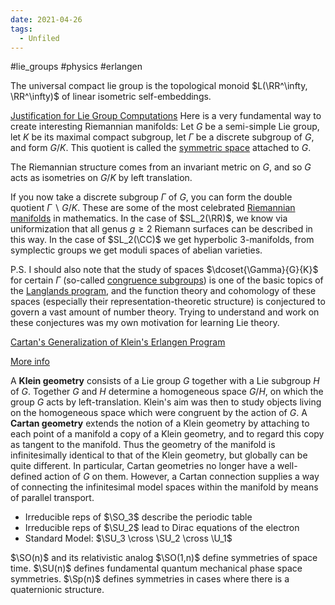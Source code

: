 ```yaml
---
date: 2021-04-26
tags: 
  - Unfiled
---
```


#lie_groups #physics #erlangen

The universal compact lie group is the topological monoid $L(\RR^\infty, \RR^\infty)$ of linear isometric self-embeddings.

[Justification for Lie Group Computations](https://en.wikipedia.org/wiki/Fundamental_group#Lie_groups)
Here is a very fundamental way to create interesting Riemannian manifolds: Let $G$ be a semi-simple Lie group, let $K$ be its maximal compact subgroup, let $\Gamma$ be a discrete subgroup of $G$, and form $G/K$. This quotient is called the [symmetric space](../Unsorted/symmetric%20space.md) attached to $G$.

The Riemannian structure comes from an invariant metric on $G$, and so $G$ acts as isometries on $G/K$ by left translation.

If you now take a discrete subgroup $\Gamma$ of $G$, you can form the double quotient $\Gamma∖G/K$. These are some of the most celebrated [Riemannian manifolds](Riemannian%20manifolds) in mathematics. In the case of $SL_2(\RR)$, we know via uniformization that all genus $g\geq2$ Riemann surfaces can be described in this way. In the case of $SL_2(\CC)$ we get hyperbolic 3-manifolds, from symplectic groups we get moduli spaces of abelian varieties.

P.S. I should also note that the study of spaces $\dcoset{\Gamma}{G}{K}$ for certain $\Gamma$ (so-called [congruence subgroups](congruence%20subgroups)) is one of the basic topics of the [Langlands program](Langlands%20program), and the function theory and cohomology of these spaces (especially their representation-theoretic structure) is conjectured to govern a vast amount of number theory. Trying to understand and work on these conjectures was my own motivation for learning Lie theory.

[Cartan's Generalization of Klein's Erlangen Program](https://books.google.com/books?id=Ytqs4xU5QKAC&lpg=PA178&dq=cartan%2520geometry%2520sharpe&pg=PP1#v=onepage&q=cartan%2520geometry%2520sharpe&f=false)

[More info](https://en.wikipedia.org/wiki/Cartan_connection)

A **Klein geometry** consists of a Lie group $G$ together with a Lie subgroup $H$ of $G$. Together $G$ and $H$ determine a homogeneous space $G/H$, on which the group $G$ acts by left-translation. Klein's aim was then to study objects living on the homogeneous space which were congruent by the action of $G$. A **Cartan geometry** extends the notion of a Klein geometry by attaching to each point of a manifold a copy of a Klein geometry, and to regard this copy as tangent to the manifold. Thus the geometry of the manifold is infinitesimally identical to that of the Klein geometry, but globally can be quite different. In particular, Cartan geometries no longer have a well-defined action of $G$ on them. However, a Cartan connection supplies a way of connecting the infinitesimal model spaces within the manifold by means of parallel transport.

- Irreducible reps of $\SO_3$ describe the periodic table
- Irreducible reps of $\SU_2$ lead to Dirac equations of the electron
- Standard Model: $\SU_3 \cross \SU_2 \cross \U_1$

$\SO(n)$ and its relativistic analog $\SO(1,n)$ define symmetries of space time. $\SU(n)$ defines fundamental quantum mechanical phase space symmetries. $\Sp(n)$ defines symmetries in cases where there is a quaternionic structure.

